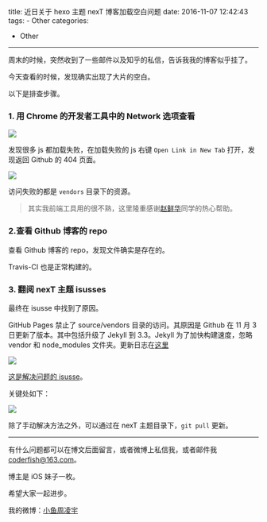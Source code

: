 title: 近日关于 hexo 主题 nexT 博客加载空白问题
date: 2016-11-07 12:42:43
tags:
	- Other
categories:
  - Other
---

周末的时候，突然收到了一些邮件以及知乎的私信，告诉我我的博客似乎挂了。

今天查看的时候，发现确实出现了大片的空白。

以下是排查步骤。

### 1. 用 Chrome 的开发者工具中的 Network 选项查看

![](http://7xt4xp.com1.z0.glb.clouddn.com/blog_%E5%85%B3%E4%BA%8E%20hexo%20%E4%B8%BB%E9%A2%98%20nexT%20%E5%8D%9A%E5%AE%A2%E5%8A%A0%E8%BD%BD%E7%A9%BA%E7%99%BD%E9%97%AE%E9%A2%98-01.png)

<!-- More -->

发现很多 js 都加载失败，在加载失败的 js 右键 `Open Link in New Tab` 打开，发现返回 Github 的 404 页面。

![](http://7xt4xp.com1.z0.glb.clouddn.com/blog_%E5%85%B3%E4%BA%8E%20hexo%20%E4%B8%BB%E9%A2%98%20nexT%20%E5%8D%9A%E5%AE%A2%E5%8A%A0%E8%BD%BD%E7%A9%BA%E7%99%BD%E9%97%AE%E9%A2%98-02.png)

访问失败的都是 `vendors` 目录下的资源。

> 其实我前端工具用的很不熟，这里隆重感谢[赵鲜华](http://www.jianshu.com/users/86344ec5bfe7/latest_articles)同学的热心帮助。

### 2.查看 Github 博客的 repo

查看 Github 博客的 repo，发现文件确实是存在的。

Travis-CI 也是正常构建的。
 
### 3. 翻阅 nexT 主题 isusses

 最终在 isusse 中找到了原因。
 
 GitHub Pages 禁止了 source/vendors 目录的访问。其原因是 Github 在 11 月 3 日更新了版本。其中包括升级了 Jekyll 到 3.3。Jekyll 为了加快构建速度，忽略 vendor 和 node_modules 文件夹。更新日志在[这里](https://github.com/blog/2277-what-s-new-in-github-pages-with-jekyll-3-3)
 
 ![](http://7xt4xp.com1.z0.glb.clouddn.com/blog_%E5%85%B3%E4%BA%8E%20hexo%20%E4%B8%BB%E9%A2%98%20nexT%20%E5%8D%9A%E5%AE%A2%E5%8A%A0%E8%BD%BD%E7%A9%BA%E7%99%BD%E9%97%AE%E9%A2%98-04.png)

[这是解决问题的 isusse](https://github.com/iissnan/hexo-theme-next/issues/1214)。
 
关键处如下：

![](http://7xt4xp.com1.z0.glb.clouddn.com/blog_%E5%85%B3%E4%BA%8E%20hexo%20%E4%B8%BB%E9%A2%98%20nexT%20%E5%8D%9A%E5%AE%A2%E5%8A%A0%E8%BD%BD%E7%A9%BA%E7%99%BD%E9%97%AE%E9%A2%98-03.png)

除了手动解决方法之外，可以通过在 nexT 主题目录下，`git pull` 更新。

----

有什么问题都可以在博文后面留言，或者微博上私信我，或者邮件我 <coderfish@163.com>。

博主是 iOS 妹子一枚。

希望大家一起进步。

我的微博：[小鱼周凌宇](http://weibo.com/coderfish/)

